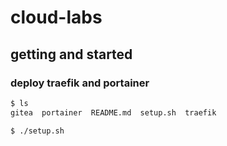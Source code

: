 # cloud-labs

## getting and started

### deploy traefik and portainer

```bash
$ ls
gitea  portainer  README.md  setup.sh  traefik

$ ./setup.sh

```